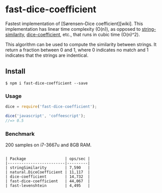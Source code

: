 # fast-dice-coefficient
Fastest implementation of [Sørensen–Dice coefficient][wiki]. This implementation has linear time complexity (O(n)), as opposed to [string-similarity](https://www.npmjs.com/package/string-similarity), [dice-coefficient](https://www.npmjs.com/package/dice-coefficient), etc., that runs in cubic time (O(n)^2).

This algorithm can be used to compute the similarity between strings. It return a fraction between 0 and 1, where 0 indicates no match and 1 indicates that the strings are indentical.

## Install

```
$ npm i fast-dice-coefficient --save
```

### Usage
``` javascript
dice = require('fast-dice-coefficient');

dice('javascript', 'coffeescript');
//=> 0.5
```

### Benchmark

200 samples on i7-3667u and 8GB RAM.
```

| Package                 | ops/sec |
|-------------------------|---------|
| stringSimilarity        | 7,590   |
| natural.DiceCoefficient | 11,117  |
| dice-coefficient        | 14,732  |
| fast-dice-coefficient   | 44,067  |
| fast-levenshtein        | 4,495   |
```
